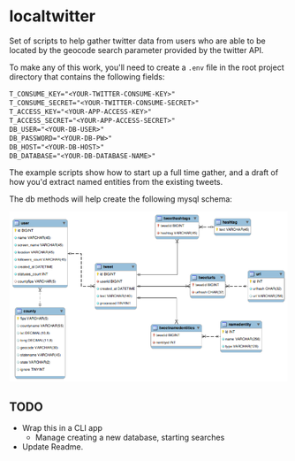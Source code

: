 # localtwitter
Set of scripts to help gather twitter data from users who are able to be located by the geocode search parameter provided by the twitter API.

To make any of this work, you'll need to create a `.env` file in the root project directory that contains the following fields:
```
T_CONSUME_KEY="<YOUR-TWITTER-CONSUME-KEY>"
T_CONSUME_SECRET="<YOUR-TWITTER-CONSUME-SECRET>"
T_ACCESS_KEY="<YOUR-APP-ACCESS-KEY>"
T_ACCESS_SECRET="<YOUR-APP-ACCESS-SECRET>"
DB_USER="<YOUR-DB-USER>"
DB_PASSWORD="<YOUR-DB-PW>"
DB_HOST="<YOUR-DB-HOST>"
DB_DATABASE="<YOUR-DB-DATABASE-NAME>"
```


The example scripts show how to start up a full time gather, and a draft of how you'd extract named entities from the existing tweets. 

The db methods will help create the following mysql schema:

![db schema](doc/db_schema.png)


## TODO

* Wrap this in a CLI app
	- Manage creating a new database, starting searches
* Update Readme.
